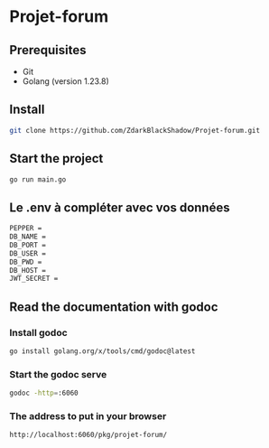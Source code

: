 # Projet-forum

## Prerequisites

- Git
- Golang (version 1.23.8)

## Install 

```bash
git clone https://github.com/ZdarkBlackShadow/Projet-forum.git
```

## Start the project

```bash
go run main.go
```

##  Le .env à compléter avec vos données

```bash
PEPPER =
DB_NAME =
DB_PORT =
DB_USER =
DB_PWD =
DB_HOST =
JWT_SECRET =
```

## Read the documentation with godoc

### Install godoc

```bash
go install golang.org/x/tools/cmd/godoc@latest
```

### Start the godoc serve

```bash
godoc -http=:6060
```

### The address to put in your browser

```bash
http://localhost:6060/pkg/projet-forum/
```
